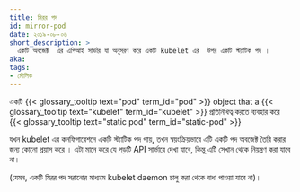 ```yaml
---
title: মিরর পদ
id: mirror-pod
date: ২০১৯-০৮-০৬
short_description: >
  একটি অবজেক্ট  এর এপিআই সার্ভার যা অনুসরণ করে একটি kubelet এর  উপর একটি স্ট্যাটিক পদ ।
aka: 
tags:
- মৌলিক 
---
```

একটি {{< glossary_tooltip text="pod" term_id="pod" >}} object that a {{< glossary_tooltip text="kubelet" term_id="kubelet" >}}
প্রতিনিধিত্ব করতে ব্যবহার করে {{< glossary_tooltip text="static pod" term_id="static-pod" >}}


যখন kubelet এর কনফিগারেশনে একটি স্ট্যাটিক পদ পায়, তখন স্বয়ংক্রিয়ভাবে এটি
একটি পদ অবজেক্ট তৈরি করার জন্য কোনো প্রয়াস করে । এটা মানে করে যে পড়টি
API সার্ভারে দেখা যাবে, কিন্তু এটি সেখান থেকে নিয়ন্ত্রণ করা যাবে না।

(যেমন, একটি মিরর পদ সরানোর মাধ্যমে kubelet daemon  চালু করা থেকে বাধা পাওয়া যাবে না)।
